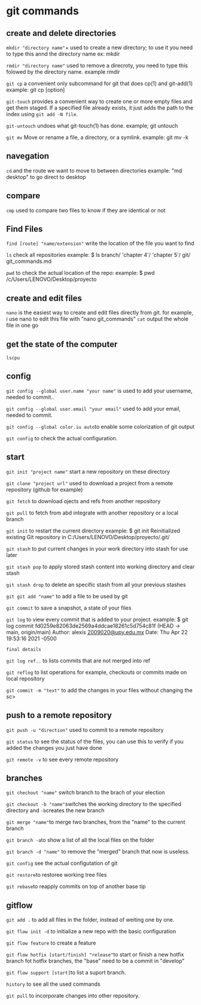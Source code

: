 # git commands
## create and delete directories
`mkdir "directory name"`+ used to create a new directory; to use it you need to type this annd the directory name ex: mkdir <newfolder>


`rmdir "directory name"` used to remove a direcroty, you need to type this folowed by the directory name. example rmdir <newfolder>

`git cp` a convenient only subcommand for git that does cp(1) and git-add(1) example: git cp [option] <project> <newfolder>

`git-touch` provides a convenient way to create one or more empty files and get them staged. If a specified file already exists, it just adds the path to the index using `git add -N file`.

`git-untouch` undoes what git-touch(1) has done. example; git untouch <project>

`git mv` Move or rename a file, a directory, or a symlink. example: git mv -k <project> <newfolder>


## navegation
`cd` and the route we want to move to between directories
example: "md desktop" to go direct to desktop
## compare
`cmp` used to compare two files to know if they are identical or not
## Find Files
`find [route] "name/extension"` write the location of the file you want to find

`ls` check all repositories example: $ ls
 branch/  'chapter 4'/  'chapter 5'/   git/   git_commands.md

`pwd` to check the actual location of the repo: example: $ pwd
/c/Users/LENOVO/Desktop/proyecto

## create and edit files
`nano` is the easiest way to create and edit files directly from git. for example, i use nano to edit this file with "nano git_commands"
`cat` output the whole file in one go
## get the state of the computer
`lscpu`
## config
`git config --global user.name "your name"` is used to add your username, needed to commit..

`git config --global user.email "your email"` used to add your email, needed to commit.

`git config --global color.iu auto`to enable some colorization of git output

`git config` to check the actual configuration.


## start
`git init "project name"` start a new repository on these directory

`git clone "project url"` used to download a project from a remote repository (github for example)

`git fetch` to download ojects and refs from another repository

`git pull` to fetch from abd integrate with another repository or a local branch

`git init` to restart the current directory example: $ git init
Reinitialized existing Git repository in C:/Users/LENOVO/Desktop/proyecto/.git/


`git stash` to put current changes in your work directory into stash for use later

`git stash pop` to apply stored stash content into working directory and clear stash

`git stash drop` to delete an specific stash from all your previous stashes

`git git add "name"` to add a file to be used by git

`git commit` to save a snapshot, a state of your files

`git log` to view every commit that is added to your project. example: $ git log
commit fd0259e82063de2569a4ddcae18261c5d754c81f (HEAD -> main, origin/main)
Author: alexis <2009020@upy.edu.mx>
Date:   Thu Apr 22 19:53:16 2021 -0500

    final details


`git log ref..` to lists commits that are not merged into ref

`git reflog` to list operations for example, checkouts or commits made on local repository

`git commit -m "text"` to add the changes in your files without changing the sc>
## push to a remote repository
`git push -u "direction"` used to commit to a remote repository

`git status` to see the status of the files, you can use this to verify if you added the changes you just have done

`git remote -v` to see every remote repository

## branches

`git chechout "name"` switch branch to the brach of your election

`git checkout -b "name"`switches the working directory to the specified directory and `-b`creates the new branch

`git merge "name"`to merge two branches, from the "name" to the current branch

`git branch -a`to show a list of all the local files on the folder

`git branch -d "name"` to remove the "merged" branch that now is useless.

`git config` see the actual configutation of git

`git restore`to restoree working tree files

`git rebase`to reapply commits on top of another base tip
## gitflow

`git add .` to add all files in the folder, instead of weiting one by one.

`git flow init -d` to initialize a new repo with the basic configuration

`git flow feature` to create a feature

`git flow hotfix [start/finish] "release"`to start or finish a new hotfix branch
fot hotfix branches, the "base" need to be a commit in "develop"

`git flow support [start]`to list a suport branch.

`history` to see all the used commands

`git pull` to incorporate changes into other repository.
